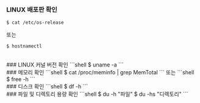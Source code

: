 ### LINUX 배포판 확인
```shell
$ cat /etc/os-release
```
또는
```shell
$ hostnamectl 
```
<br>
### LINUX 커널 버전 확인
```shell
$ uname -a
```
<br>
### 메모리 확인
```shell
$ cat /proc/meminfo | grep MemTotal
```
또는
```shell
$ free -h
```
<br>
### 디스크 확인 
```shell
$ df -h
```
<br>
### 파일 및 디렉토리 용량 확인
```shell
$ du -h "파일"
$ du -hs "디렉토리" 
```
<br><br/>
